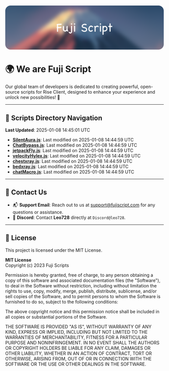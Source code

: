 ![Banner](.github/b.webp)

# 🌍 **We are Fuji Script**

Our global team of developers is dedicated to creating powerful, open-source scripts for Rise Client, designed to enhance your experience and unlock new possibilities! 🌟

---
<!-- SCRIPTS_NAVIGATION_START -->
## 📂 **Scripts Directory Navigation**

**Last Updated**: 2025-01-08 14:45:01 UTC

- **[SilentAura.js](scripts/SilentAura.js)**: Last modified on 2025-01-08 14:44:59 UTC
- **[ChatBypass.js](scripts/ChatBypass.js)**: Last modified on 2025-01-08 14:44:59 UTC
- **[jetpackFly.js](scripts/jetpackFly.js)**: Last modified on 2025-01-08 14:44:59 UTC
- **[velocityHylex.js](scripts/velocityHylex.js)**: Last modified on 2025-01-08 14:44:59 UTC
- **[chestxray.js](scripts/chestxray.js)**: Last modified on 2025-01-08 14:44:59 UTC
- **[bedxray.js](scripts/bedxray.js)**: Last modified on 2025-01-08 14:44:59 UTC
- **[chatMacro.js](scripts/chatMacro.js)**: Last modified on 2025-01-08 14:44:59 UTC

<!-- SCRIPTS_NAVIGATION_END -->

---

## 💬 **Contact Us**  
- 📬 **Support Email**: Reach out to us at [support@fujiscript.com](mailto:support@fujiscript.com) for any questions or assistance.  
- 💬 **Discord**: Contact **Leo728** directly at `Discord@leo728`.

---

## 📜 **License**

This project is licensed under the MIT License.  

**MIT License**  
Copyright (c) 2023 Fuji Scripts  

Permission is hereby granted, free of charge, to any person obtaining a copy of this software and associated documentation files (the "Software"), to deal in the Software without restriction, including without limitation the rights to use, copy, modify, merge, publish, distribute, sublicense, and/or sell copies of the Software, and to permit persons to whom the Software is furnished to do so, subject to the following conditions:  

The above copyright notice and this permission notice shall be included in all copies or substantial portions of the Software.  

THE SOFTWARE IS PROVIDED "AS IS", WITHOUT WARRANTY OF ANY KIND, EXPRESS OR IMPLIED, INCLUDING BUT NOT LIMITED TO THE WARRANTIES OF MERCHANTABILITY, FITNESS FOR A PARTICULAR PURPOSE AND NONINFRINGEMENT. IN NO EVENT SHALL THE AUTHORS OR COPYRIGHT HOLDERS BE LIABLE FOR ANY CLAIM, DAMAGES OR OTHER LIABILITY, WHETHER IN AN ACTION OF CONTRACT, TORT OR OTHERWISE, ARISING FROM, OUT OF OR IN CONNECTION WITH THE SOFTWARE OR THE USE OR OTHER DEALINGS IN THE SOFTWARE.  
